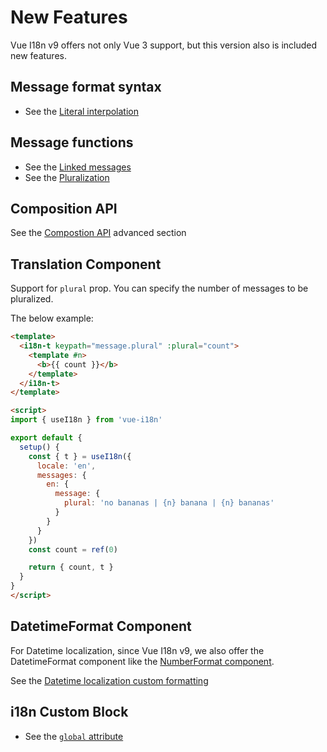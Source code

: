# New Features

Vue I18n v9 offers not only Vue 3 support, but this version also is included new features.

## Message format syntax

- See the [Literal interpolation](../essentials/#literal-interpolation)

## Message functions

- See the [Linked messages](../advanced/#linked-messages)
- See the [Pluralization](../advanced/#pluralization)

## Composition API

See the [Compostion API](../advanced/composition) advanced section

## Translation Component

Support for `plural` prop.
You can specify the number of messages to be pluralized.

The below example:

```html
<template>
  <i18n-t keypath="message.plural" :plural="count">
    <template #n>
      <b>{{ count }}</b>
    </template>
  </i18n-t>
</template>

<script>
import { useI18n } from 'vue-i18n'

export default {
  setup() {
    const { t } = useI18n({
      locale: 'en',
      messages: {
        en: {
          message: {
            plural: 'no bananas | {n} banana | {n} bananas'
          }
        }
      }
    })
    const count = ref(0)

    return { count, t }
  }
}
</script>
```

## DatetimeFormat Component

For Datetime localization, since Vue I18n v9, we also offer the DatetimeFormat component like the [NumberFormat component](../essentials/number#custom-formatting).

See the [Datetime localization custom formatting](../essentials/datetime#custom-formatting)

## i18n Custom Block

- See the [`global` attribute](../advanced/sfc#define-locale-messages-for-global-scope)
